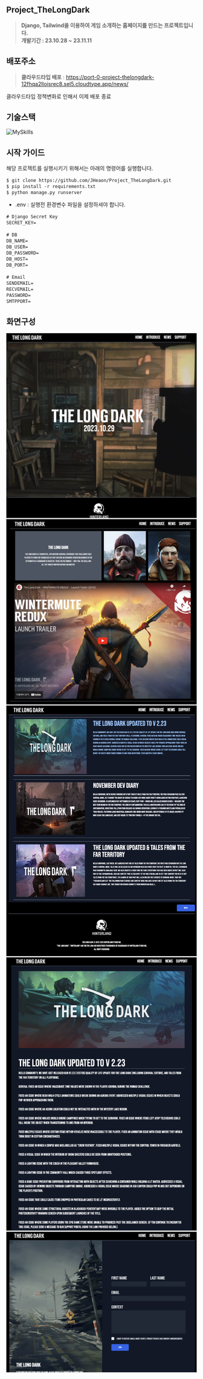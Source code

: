 
## Project_TheLongDark
> **Django, Tailwind을 이용하여 게임 소개하는 홈페이지를 만드는 프로젝트입니다.** <br>
> **개발기간 : 23.10.28 ~ 23.11.11**

## 배포주소
> **클라우드타입 배포** : https://port-0-project-thelongdark-12fhqa2lloisrec8.sel5.cloudtype.app/news/

클라우드타입 정책변화로 인해서 이제 배포 종료 


## 기술스택
![MySkills](https://skillicons.dev/icons?i=py,django,tailwind,postgres,docker)

## 시작 가이드
해당 프로젝트를 실행시키기 위해서는 아래의 명령어를 실행합니다.

```
$ git clone https://github.com/JHeaon/Project_TheLongDark.git
$ pip install -r requirements.txt
$ python manage.py runserver
```
- .env : 실행전 환경변수 파일을 설정하셔야 합니다. 

```
# Django Secret Key
SECRET_KEY=

# DB
DB_NAME=
DB_USER=
DB_PASSWORD=
DB_HOST=
DB_PORT=

# Email
SENDEMAIL=
RECVEMAIL=
PASSWORD=
SMTPPORT=
```



## 화면구성
<img src="readme_img/page1.png">
<img src="readme_img/page2.png">
<img src="readme_img/page3.png">
<img src="readme_img/page4.png">
<img src="readme_img/page5.png">


